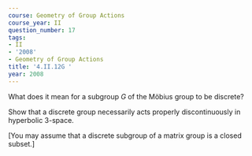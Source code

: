 ```yaml
---
course: Geometry of Group Actions
course_year: II
question_number: 17
tags:
- II
- '2008'
- Geometry of Group Actions
title: '4.II.12G '
year: 2008
---
```



What does it mean for a subgroup $G$ of the Möbius group to be discrete?

Show that a discrete group necessarily acts properly discontinuously in hyperbolic 3-space.

[You may assume that a discrete subgroup of a matrix group is a closed subset.]